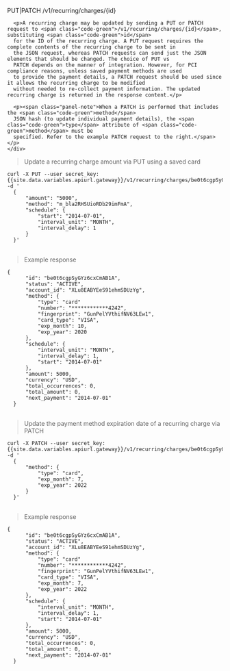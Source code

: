 <div class="method-area">
  <div class="method-copy">
    <div class="method-copy-padding">
      <p><span class="api-operation">PUT|PATCH</span> <span class="code-green">/v1/recurring/charges/{id}</span></p>

      <p>A recurring charge may be updated by sending a PUT or PATCH request to <span class="code-green">/v1/recurring/charges/{id}</span>, substituting <span class="code-green">id</span>
      for the ID of the recurring charge. A PUT request requires the complete contents of the recurring charge to be sent in
      the JSON request, whereas PATCH requests can send just the JSON elements that should be changed. The choice of PUT vs
      PATCH depends on the manner of integration. However, for PCI compliance reasons, unless saved payment methods are used
      to provide the payment details, a PATCH request should be used since it allows the recurring charge to be modified
      without needed to re-collect payment information. The updated recurring charge is returned in the response content.</p>

      <p><span class="panel-note">When a PATCH is performed that includes the <span class="code-green">method</span>
      JSON hash (to update individual payment details), the <span class="code-green">type</span> attribute of <span class="code-green">method</span> must be
      specified. Refer to the example PATCH request to the right.</span></p>
    </div>
  </div>

  <blockquote>Update a recurring charge amount via PUT using a saved card</blockquote>

  <pre><code>curl -X PUT --user secret_key: {{site.data.variables.apiurl.gateway}}/v1/recurring/charges/be0t6cgpSyGYz6cxCmAB1A -d '
  {
      "amount": "5000",
      "method": "m_bla2RHSUioRDb29imFmA",
      "schedule": {
          "start": "2014-07-01",
          "interval_unit": "MONTH",
          "interval_delay": 1
      }
  }'</code>
  </pre>

  <blockquote>Example response</blockquote>
  <pre><code>{
      "id": "be0t6cgpSyGYz6cxCmAB1A",
      "status": "ACTIVE",
      "account_id": "XLu8EABYEeS91ehmSDUzYg",
      "method": {
          "type": "card"
          "number": "************4242",
          "fingerprint": "GunPelYVthifNV63LEw1",
          "card_type": "VISA",
          "exp_month": 10,
          "exp_year": 2020
      },
      "schedule": {
          "interval_unit": "MONTH",
          "interval_delay": 1,
          "start": "2014-07-01"
      },
      "amount": 5000,
      "currency": "USD",
      "total_occurrences": 0,
      "total_amount": 0,
      "next_payment": "2014-07-01"
  }</code>
  </pre>


  <blockquote>Update the payment method expiration date of a recurring charge via PATCH</blockquote>

  <pre><code>curl -X PATCH --user secret_key: {{site.data.variables.apiurl.gateway}}/v1/recurring/charges/be0t6cgpSyGYz6cxCmAB1A -d '
  {
      "method": {
          "type": "card",
          "exp_month": 7,
          "exp_year": 2022
      }
  }'</code>
  </pre>

  <blockquote>Example response</blockquote>
  <pre><code>{
      "id": "be0t6cgpSyGYz6cxCmAB1A",
      "status": "ACTIVE",
      "account_id": "XLu8EABYEeS91ehmSDUzYg",
      "method": {
          "type": "card"
          "number": "************4242",
          "fingerprint": "GunPelYVthifNV63LEw1",
          "card_type": "VISA",
          "exp_month": 7,
          "exp_year": 2022
      },
      "schedule": {
          "interval_unit": "MONTH",
          "interval_delay": 1,
          "start": "2014-07-01"
      },
      "amount": 5000,
      "currency": "USD",
      "total_occurrences": 0,
      "total_amount": 0,
      "next_payment": "2014-07-01"
  }</code>
  </pre>
</div>
